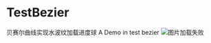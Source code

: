 # TestBezier
贝赛尔曲线实现水波纹加载进度球
A Demo in test bezier
![图片加载失败](https://github.com/ZhangQingDong/TestBezier/blob/master/Screenshot_2018-06-26-19-54-20-945_com.example.zq.pngScreenshot_2018-06-26-19-54-20-945_com.example.zq.png)
